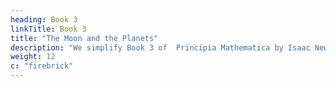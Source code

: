 ```yaml
---
heading: Book 3
linkTitle: Book 3
title: "The Moon and the Planets"
description: "We simplify Book 3 of  Principia Mathematica by Isaac Newton"
weight: 12
c: "firebrick"
---
```


